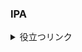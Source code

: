 ### IPA

<details>
<summary>役立つリンク</summary>

##### 開発者向け便利ツール・リソース集

###### 開発支援ツール

- [DevToys](https://devtoys.app/) - 開発者向けの便利なツールやリソースを提供

###### データベース

- [DB Fiddle](https://www.db-fiddle.com/) - オンラインでSQLデータベースのクエリやスキーマをテスト

###### ネットワーク

- [Packet Tracer](https://www.netacad.com/portal/node/488) - パケットトレーサー（アカウント登録必要）

###### ハードウェア・電子工学

- [論理回路シミュレータ](https://lecture.ecc.u-tokyo.ac.jp/johzu/joho/Data/NewLogicSimulator/blank.html)
- [進数変換ツール](https://note.cman.jp/convert/bit/)

###### セキュリティ

- [EasyBuggy](https://github.com/k-tamura/easybuggy/blob/master/README.jp.md) - バグや脆弱性の動作を理解するためにつくられたバグだらけのWebアプリケーション

###### プロジェクト管理

- [Promapedia（プロマペディア）](https://ssaits.jp/promapedia/) - プロジェクト・マネジメントのための辞典

###### 勉強リソース

- [応用情報技術者試験.com](https://www.ap-siken.com/index_te.html#1_2) - 応用情報過去問 分野別午前
- [目指せ！応用情報技術者](https://masassiah.web.fc2.com/contents/20ap/note03.html) - 応用情報の用語解説ページ
</details>
